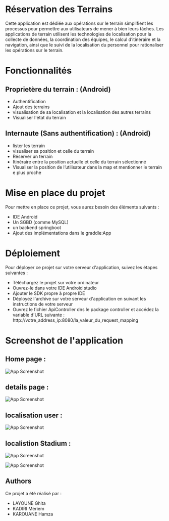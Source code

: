 
# Réservation des Terrains

Cette application est  dédiée aux opérations sur le terrain simplifient les processus pour permettre aux utilisateurs de mener à bien leurs tâches. Les applications de terrain utilisent les technologies de localisation pour la collecte de données, la coordination des équipes, le calcul d’itinéraire et la navigation, ainsi que le suivi de la localisation du personnel pour rationaliser les opérations sur le terrain.

# Fonctionnalités

## Proprietère du terrain : (Android)

- Authentification 
- Ajout des terrains 
- visualisation de sa localisation et la localisation des autres terrains
- Visualiser l'état du terrain 

## Internaute (Sans authentification) : (Android)

- lister les terrain 
- visualiser sa position et celle du terrain 
- Réserver un terrain 
- Itinéraire entre la position actuelle et celle du terrain sélectionné
- Visualiser la position de l’utilisateur dans la map et mentionner le terrain e plus proche

# Mise en place du projet

Pour mettre en place ce projet, vous aurez besoin des éléments suivants :

- IDE Android
- Un SGBD (comme MySQL)
- un backend springboot
- Ajout des implémentations dans le graddle:App
# Déploiement

Pour déployer ce projet sur votre serveur d'application, suivez les étapes suivantes :

- Téléchargez le projet sur votre ordinateur
- Ouvrez-le dans votre IDE Android studio
- Ajouter le SDK propre à propre IDE
- Déployez l'archive sur votre serveur d'application en suivant les instructions de votre serveur
- Ouvrez le fichier ApiController dns le package controller et accédez la variable d'URL suivante : http://votre_address_ip:8080/la_valeur_du_request_mapping 

# Screenshot de l'application

## Home page : 

![App Screenshot](https://raw.githubusercontent.com/hamzakarouane/hh/master/screenshots/Screenshot%202023-01-07%20153714.png)

## details page : 

![App Screenshot](https://raw.githubusercontent.com/hamzakarouane/hh/master/screenshots/screen1.png)

## localisation user :

![App Screenshot](https://raw.githubusercontent.com/hamzakarouane/hh/master/screenshots/Screenshot%202023-01-07%20154020.png)

## localistion Stadium :

![App Screenshot](https://raw.githubusercontent.com/hamzakarouane/hh/master/screenshots/Screenshot%202023-01-07%20153941.png)

![App Screenshot](https://raw.githubusercontent.com/hamzakarouane/hh/master/screenshots/Screenshot%202023-01-07%20153922.png)


## Authors

Ce projet a été réalisé par : 
- LAYOUNE Ghita 
- KADIRI Meriem 
- KAROUANE Hamza 
